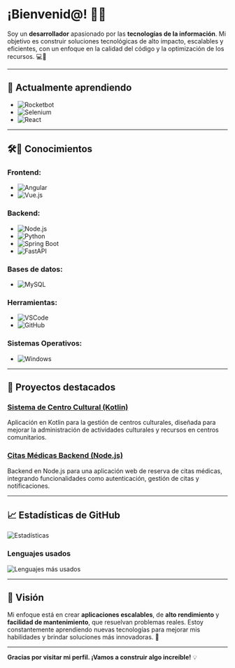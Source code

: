 # ¡Bienvenid@! 👨‍💻

Soy un **desarrollador** apasionado por las **tecnologías de la información**. Mi objetivo es construir soluciones tecnológicas de alto impacto, escalables y eficientes, con un enfoque en la calidad del código y la optimización de los recursos. 💻🚀

---

## 🌱 **Actualmente aprendiendo**

- ![Rocketbot](https://img.shields.io/badge/Rocketbot-009C8C?logo=rocketbot&logoColor=white)
- ![Selenium](https://img.shields.io/badge/Selenium-43B02A?logo=selenium&logoColor=white)
- ![React](https://img.shields.io/badge/React-61DAFB?logo=react&logoColor=white)
---

## 🛠🚀 **Conocimientos**

### **Frontend**:
- ![Angular](https://img.shields.io/badge/Angular-DD0031?logo=angular&logoColor=white)
- ![Vue.js](https://img.shields.io/badge/Vue.js-4FC08D?logo=vue.js&logoColor=white)

### **Backend**:
- ![Node.js](https://img.shields.io/badge/Node.js-6DA55F?logo=node.js&logoColor=white)
- ![Python](https://img.shields.io/badge/Python-3776AB?logo=python&logoColor=white)
- ![Spring Boot](https://img.shields.io/badge/Spring_Boot-6DB33F?logo=springboot&logoColor=white)
- ![FastAPI](https://img.shields.io/badge/FastAPI-009688?logo=fastapi&logoColor=white)

### **Bases de datos**:
- ![MySQL](https://img.shields.io/badge/MySQL-4479A1?logo=mysql&logoColor=white)

### **Herramientas**:
- ![VSCode](https://img.shields.io/badge/Tools-vscode-blue?logo=visual-studio-code&logoColor=white)
- ![GitHub](https://img.shields.io/badge/Platform-GitHub-181717?logo=github&logoColor=white)

### **Sistemas Operativos**:
- ![Windows](https://img.shields.io/badge/OS-Windows-blue?logo=windows&logoColor=white)

---

## 🔧 **Proyectos destacados**

### [**Sistema de Centro Cultural (Kotlin)**](https://github.com/Juandamunozs/sistemaCentroCultural)  
Aplicación en Kotlin para la gestión de centros culturales, diseñada para mejorar la administración de actividades culturales y recursos en centros comunitarios.

### [**Citas Médicas Backend (Node.js)**](https://github.com/Juandamunozs/citasbackend)  
Backend en Node.js para una aplicación web de reserva de citas médicas, integrando funcionalidades como autenticación, gestión de citas y notificaciones.

---

## 📈 **Estadísticas de GitHub**

![Estadísticas](https://github-readme-stats.vercel.app/api?username=Juandamunozs&show_icons=true&theme=radical)

### **Lenguajes usados**
![Lenguajes más usados](https://github-readme-stats.vercel.app/api/top-langs/?username=Juandamunozs&layout=compact)

---

## 🎯 **Visión**

Mi enfoque está en crear **aplicaciones escalables**, de **alto rendimiento** y **facilidad de mantenimiento**, que resuelvan problemas reales. Estoy constantemente aprendiendo nuevas tecnologías para mejorar mis habilidades y brindar soluciones más innovadoras. 🚀

---

**Gracias por visitar mi perfil. ¡Vamos a construir algo increíble!** 💡
